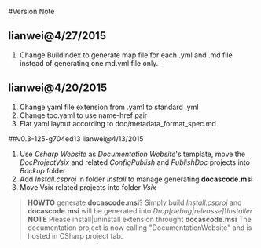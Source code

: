 #Version Note
## lianwei@4/27/2015
1. Change BuildIndex to generate map file for each .yml and .md file instead of generating one md.yml file only.

## lianwei@4/20/2015
1. Change yaml file extension from .yaml to standard .yml
2. Change toc.yaml to use name-href pair
3. Flat yaml layout according to doc/metadata_format_spec.md


##v0.3-125-g704ed13 lianwei@4/13/2015
1. Use *Csharp Website* as *Documentation Website*'s template, move the *DocProjectVsix* and related *ConfigPublish* and *PublishDoc* projects into *Backup* folder
2. Add *Install.csproj* in folder *Install* to manage generating **docascode.msi**
3. Move Vsix related projects into folder *Vsix*

>**HOWTO** generate **docascode.msi**?
> Simply build *Install.csproj* and **docascode.msi** will be generated into *Drop\[debug|releasse]\Installer*
> **NOTE**
> Please install|uninstall extension throught **docascode.msi**
> The documentation project is now calling "DocumentationWebsite" and is hosted in CSharp project tab.